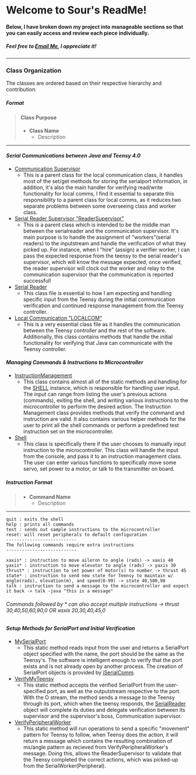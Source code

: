 
# Welcome to Sour's ReadMe!
#### Below, I have broken down my project into manageable sections so that you can easily access and review each piece individually.

##### Feel free to [Email Me](mailto:woodwind.turbeville@gmail.com?subject=From%20ReadMe&body=Howdy,), I appreciate it!
--- 
### Class Organization

The classes are ordered based on their respective hierarchy and contribution.

##### **_Format_**
> #### Class Purpose
> 
> - **Class Name**
>   - Description

--- 

#### *Serial Communications between Java and Teensy 4.0*
- [Communication Supervisor](https://github.com/Sour-Patch-UAV/UAV-Sour/blob/main/UAVCOM/src/PARENTS/CommunicationSupervisor.java)
    - This is a parent class for the local communication class, it handles most of the set/get methods for storing the serialport information, in addition, it's also the main handler for verifying read/write functionality for local comms, I find it essential to separate this responsibility to a parent class for local comms, as it reduces two separate problems between some overseeing class and worker class.
- [Serial Reader Supervisor "ReaderSupervisor"](https://github.com/Sour-Patch-UAV/UAV-Sour/blob/main/UAVCOM/src/PARENTS/ReaderSupervisor.java)
    - This is a parent class which is intended to be the middle man between the serialreader and the communication supervisor. It's main purpose is to handle the assignment of "workers"(serial readers) to the inputstream and handle the verification of what they picked up. For instance, when I "hire" (assign) a verifier worker, I can pass the expected response from the teensy to the serial reader's supervisor, which will know the message expected, once verified, the reader supervisor will clock out the worker and relay to the communication supervisor that the communication is reported successful!
- [Serial Reader](https://github.com/Sour-Patch-UAV/UAV-Sour/blob/main/UAVCOM/src/READERS/SerialReader.java)
    - This class file is essential to how I am expecting and handling specific input from the Teensy during the initial communication verification and continued response management from the Teensy controller.
- [Local Communication "LOCALCOM"](https://github.com/Sour-Patch-UAV/UAV-Sour/blob/main/UAVCOM/src/COMS/LOCALCOM.java)
    -   This is a very essential class file as it handles the communication between the Teensy controller and the rest of the software. Additionally, this class contains methods that handle the initial functionality for verifying that Java can communicate with the Teensy controller.

#### *Managing Commands & Instructions to Microcontroller*
- [InstructionManagement](https://github.com/Sour-Patch-UAV/UAV-Sour/blob/main/UAVCOM/src/STATICS/InstructionManagement.java)
    - This class contains almost all of the static methods and handling for the [SHELL](https://github.com/Sour-Patch-UAV/UAV-Sour/blob/main/UAVCOM/src/SHELL/Shell.java) instance, which is responsible for handling user input. The input can range from listing the user's previous actions (commands), exiting the shell, and writing various instructions to the microcontroller to perform the desired action. The Instruction Management class provides methods that verify the command and instruction are valid. It also contains various helper methods for the user to print all the shell commands or perform a predefined test instruction set on the microcontroller.
- [Shell](https://github.com/Sour-Patch-UAV/UAV-Sour/blob/main/UAVCOM/src/SHELL/Shell.java)
    - This class is specifically there if the user chooses to manually input instruction to the microcontroller. This class will handle the input from the console, and pass it to an instruction management class. The user can enter various functions to specifically move some servo, set power to a motor, or talk to the transmitter on board.

##### **_Instruction Format_**
> - **Command Name**
>   - Description

---

    quit : exits the shell
    help : prints all commands
    test : sends out sample instructions to the microcontroller
    reset: will reset peripherals to default configuration
    ---------------------------
    The following commands require extra instructions
    ---------------------------

    xaxis* : instruction to move aileron to angle (rads) -> xaxis 40
    yaxis* : instruction to move elevator to angle (rads) -> yaxis 30
    thrust* : instruction to set power of motor(s) to number -> thrust 45
    state* : instruction to send new state for Teensy to maintain w/ angle(rads), elevation(m), and speed(0-99) -> state 40,500,98
    talk : instruction to send a message to the microcontroller and expect it back -> talk -java "this is a message"

###### Commands followed by * can also accept multiple instructions -> thrust 30,40,50,60,90,0 OR xaxis 20,30,40,45,0


#### *Setup Methods for SerialPort and Initial Verification*
- [MySerialPort](https://github.com/Sour-Patch-UAV/UAV-Sour/blob/main/UAVCOM/src/STATICS/StartUp.java#L58)
    - This static method reads input from the user and returns a SerialPort object specified with the name, the port should be the same as the Teensy's. The software is intelligent enough to verify that the port exists and is not already open by another process. The creation of SerialPort objects is provided by [jSerialComm](https://fazecast.github.io/jSerialComm/).
- [VerifyMyTeensy](https://github.com/Sour-Patch-UAV/UAV-Sour/blob/main/UAVCOM/src/STATICS/StartUp.java#L23)
    - This static method accepts the verified SerialPort from the user-specified port, as well as the outputstream respective to the port. With the O stream, the method sends a message to the Teensy through its port, which when the teensy responds, the [SerialReader](#serial-communications-between-java-and-teensy-40) object will complete its duties and delegate verification between its supervisor and the supervisor's boss, Communication supervisor.
- [VerifyPeripheralWorker](https://github.com/Sour-Patch-UAV/UAV-Sour/blob/main/UAVCOM/src/STATICS/StartUp.java#L34)
    - This static method will run operations to send a specific "movement" pattern for Teensy to follow, when Teensy does the action, it will return a message which contains the resulting combination of ms/angle pattern as recieved from VerifyPeripheralWorker's message. Doing this, allows the ReaderSupervisor to validate that the Teensy completed the correct actions, which was picked-up from the SerialWorker(Peripheral). 